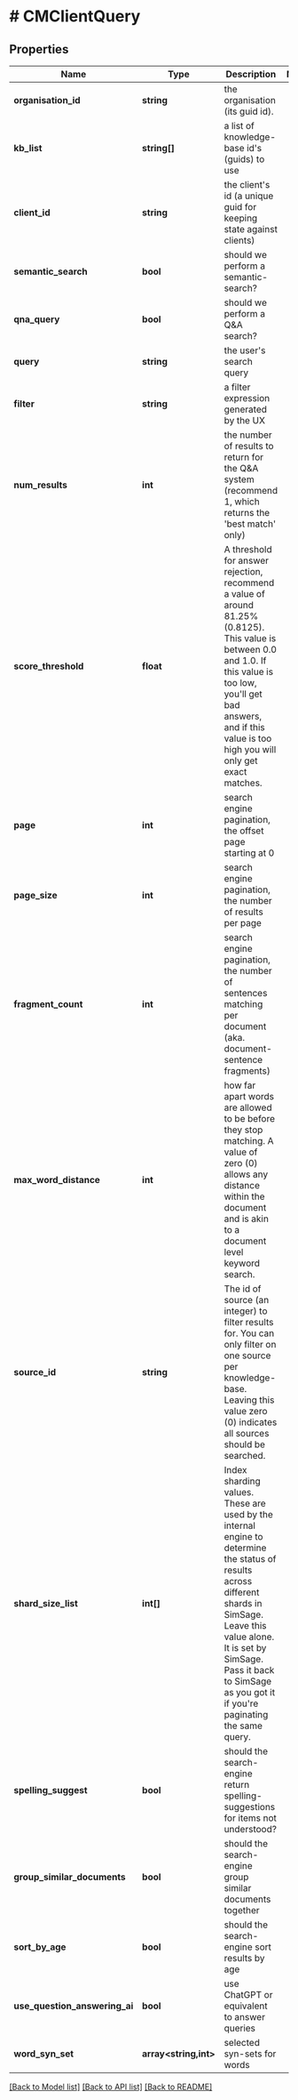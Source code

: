 # # CMClientQuery

## Properties

Name | Type | Description | Notes
------------ | ------------- | ------------- | -------------
**organisation_id** | **string** | the organisation (its guid id). |
**kb_list** | **string[]** | a list of knowledge-base id&#39;s (guids) to use |
**client_id** | **string** | the client&#39;s id (a unique guid for keeping state against clients) |
**semantic_search** | **bool** | should we perform a semantic-search? |
**qna_query** | **bool** | should we perform a Q&amp;A search? |
**query** | **string** | the user&#39;s search query |
**filter** | **string** | a filter expression generated by the UX |
**num_results** | **int** | the number of results to return for the Q&amp;A system (recommend 1, which returns the &#39;best match&#39; only) |
**score_threshold** | **float** | A threshold for answer rejection, recommend a value of around 81.25% (0.8125).  This value is between 0.0 and 1.0.  If this value is too low, you&#39;ll get bad answers, and if this value is too high you will only get exact matches. |
**page** | **int** | search engine pagination, the offset page starting at 0 |
**page_size** | **int** | search engine pagination, the number of results per page |
**fragment_count** | **int** | search engine pagination, the number of sentences matching per document (aka. document-sentence fragments) |
**max_word_distance** | **int** | how far apart words are allowed to be before they stop matching.  A value of zero (0) allows any distance within the document and is akin to a document level keyword search. |
**source_id** | **string** | The id of source (an integer) to filter results for.  You can only filter on one source per knowledge-base.  Leaving this value zero (0) indicates all sources should be searched. |
**shard_size_list** | **int[]** | Index sharding values.  These are used by the internal engine to determine the status of results across different shards in SimSage.  Leave this value alone.  It is set by SimSage.  Pass it back to SimSage as you got it if you&#39;re paginating the same query. |
**spelling_suggest** | **bool** | should the search-engine return spelling-suggestions for items not understood? |
**group_similar_documents** | **bool** | should the search-engine group similar documents together |
**sort_by_age** | **bool** | should the search-engine sort results by age |
**use_question_answering_ai** | **bool** | use ChatGPT or equivalent to answer queries |
**word_syn_set** | **array<string,int>** | selected syn-sets for words |

[[Back to Model list]](../../README.md#models) [[Back to API list]](../../README.md#endpoints) [[Back to README]](../../README.md)
